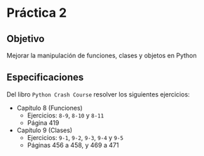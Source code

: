 # Práctica 2

## Objetivo

Mejorar la manipulación de funciones, clases y objetos en Python

## Especificaciones

Del libro `Python Crash Course` resolver los siguientes ejercicios:
* Capítulo 8 (Funciones)
  * Ejercicios: `8-9`, `8-10` y `8-11`
  * Página 419
* Capítulo 9 (Clases)
  * Ejercicios: `9-1`, `9-2`, `9-3`, `9-4` y `9-5`
  * Páginas 456 a 458, y 469 a 471